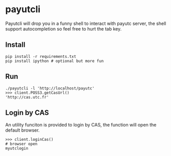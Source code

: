 payutcli
========

Payutcli will drop you in a funny shell to interact with payutc server,
the shell support autocompletion so feel free to hurt the tab key.

Install
-------

    pip install -r requirements.txt
    pip install ipython # optional but more fun

Run
---

    ./payutcli -l 'http://localhost/payutc'
    >>> client.POSS3.getCasUrl()
    'http://cas.utc.fr'

Login by CAS
------------

An utility funciton is provided to login by CAS, the function will open the default browser.

    >>> client.loginCas()
    # browser open
    myutclogin
